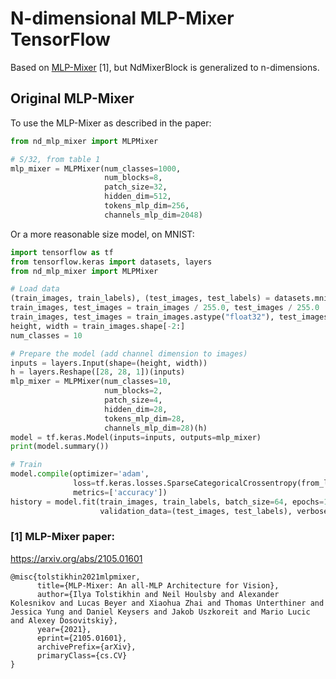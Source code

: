 # N-dimensional MLP-Mixer TensorFlow

Based on [MLP-Mixer](https://arxiv.org/abs/2105.01601) [1], but NdMixerBlock is generalized to n-dimensions.

## Original MLP-Mixer

To use the MLP-Mixer as described in the paper:

```python
from nd_mlp_mixer import MLPMixer

# S/32, from table 1
mlp_mixer = MLPMixer(num_classes=1000, 
                     num_blocks=8,
                     patch_size=32, 
                     hidden_dim=512,
                     tokens_mlp_dim=256,
                     channels_mlp_dim=2048)
```

Or a more reasonable size model, on MNIST:

```python
import tensorflow as tf
from tensorflow.keras import datasets, layers
from nd_mlp_mixer import MLPMixer

# Load data
(train_images, train_labels), (test_images, test_labels) = datasets.mnist.load_data()
train_images, test_images = train_images / 255.0, test_images / 255.0
train_images, test_images = train_images.astype("float32"), test_images.astype("float32")
height, width = train_images.shape[-2:]
num_classes = 10

# Prepare the model (add channel dimension to images)
inputs = layers.Input(shape=(height, width))
h = layers.Reshape([28, 28, 1])(inputs)
mlp_mixer = MLPMixer(num_classes=10, 
                     num_blocks=2, 
                     patch_size=4, 
                     hidden_dim=28, 
                     tokens_mlp_dim=28,
                     channels_mlp_dim=28)(h)
model = tf.keras.Model(inputs=inputs, outputs=mlp_mixer)
print(model.summary())

# Train
model.compile(optimizer='adam',
              loss=tf.keras.losses.SparseCategoricalCrossentropy(from_logits=True),
              metrics=['accuracy'])
history = model.fit(train_images, train_labels, batch_size=64, epochs=10,
                    validation_data=(test_images, test_labels), verbose=2)
```

### [1] MLP-Mixer paper:

https://arxiv.org/abs/2105.01601

```
@misc{tolstikhin2021mlpmixer,
      title={MLP-Mixer: An all-MLP Architecture for Vision}, 
      author={Ilya Tolstikhin and Neil Houlsby and Alexander Kolesnikov and Lucas Beyer and Xiaohua Zhai and Thomas Unterthiner and Jessica Yung and Daniel Keysers and Jakob Uszkoreit and Mario Lucic and Alexey Dosovitskiy},
      year={2021},
      eprint={2105.01601},
      archivePrefix={arXiv},
      primaryClass={cs.CV}
}
```

